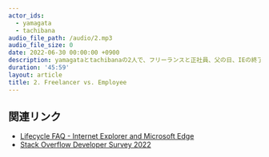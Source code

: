 ```yaml
---
actor_ids:
  - yamagata
  - tachibana
audio_file_path: /audio/2.mp3
audio_file_size: 0
date: 2022-06-30 00:00:00 +0900
description: yamagataとtachibanaの2人で、フリーランスと正社員、父の日、IEの終了、Stack Overflow Developer Survey 2022などについて話しました
duration: '45:59'
layout: article
title: 2. Freelancer vs. Employee
---
```


## 関連リンク

- [Lifecycle FAQ - Internet Explorer and Microsoft Edge](https://docs.microsoft.com/en-us/lifecycle/faq/internet-explorer-microsoft-edge)
- [Stack Overflow Developer Survey 2022](https://survey.stackoverflow.co/2022/)
